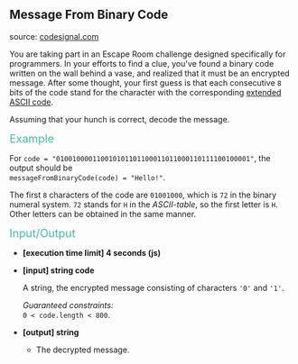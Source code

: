 <h2>Message From Binary Code</h2>
<p>source: <a href="https://www.codesignal.com/">codesignal.com</a>
<div><p>You are taking part in an Escape Room challenge designed specifically for programmers. In your efforts to find a clue, you've found a binary code written on the wall behind a vase, and realized that it must be an encrypted message. After some thought, your first guess is that each consecutive <code>8</code> bits of the code stand for the character with the corresponding <a href="http://www.ascii-code.com/" target="_blank">extended ASCII code</a>.</p>
<p>Assuming that your hunch is correct, decode the message.</p>
<p><span style="color:#44BFA3;font-size:1.4em">Example</span></p>
<p>For <code>code = "010010000110010101101100011011000110111100100001"</code>, the output should be<br>
<code>messageFromBinaryCode(code) = "Hello!"</code>.</p>
<p>The first <code>8</code> characters of the code are <code>01001000</code>, which is <code>72</code> in the binary numeral system. <code>72</code> stands for <code>H</code> in the <em>ASCII-table</em>, so the first letter is <code>H</code>.<br>
Other letters can be obtained in the same manner.</p>
<p><span style="color:#44BFA3;font-size:1.4em">Input/Output</span></p>
<ul>
<li>
<p><strong>[execution time limit] 4 seconds (js)</strong></p>
</li>
<li>
<p><strong>[input] string code</strong></p>
<p>A string, the encrypted message consisting of characters <code>'0'</code> and <code>'1'</code>.</p>
<p><em>Guaranteed constraints:</em><br>
<code>0 &lt; code.length &lt; 800</code>.</p>
</li>
<li>
<p><strong>[output] string</strong></p>
<ul>
<li>The decrypted message.</li>
</ul>
</li>
</ul>

</div>